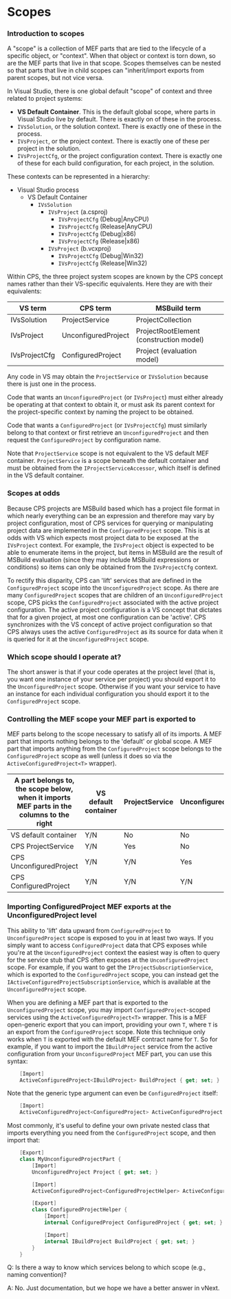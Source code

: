 Scopes
======

### Introduction to scopes

A "scope" is a collection of MEF parts that are tied to the lifecycle of a specific object, or "context". When that object or context is torn down, so are the MEF parts that live in that scope. Scopes themselves can be nested so that parts that live in child scopes can "inherit/import exports from parent scopes, but not vice versa.

In Visual Studio, there is one global default "scope" of context and three related to project systems:

- __VS Default Container__. This is the default global scope, where parts in Visual Studio live by default. There is exactly on of these in the process.
- `IVsSolution`, or the solution context. There is exactly one of these in the 
  process.
- `IVsProject`, or the project context. There is exactly one of these per 
  project in the solution.
- `IVsProjectCfg`, or the project configuration context. There is exactly one of 
  these for each build configuration, for each project, in the solution.

These contexts can be represented in a hierarchy:

- Visual Studio process
  - VS Default Container
    - `IVsSolution` 
      - `IVsProject` (a.csproj)
        - `IVsProjectCfg` (Debug|AnyCPU)
        - `IVsProjectCfg` (Release|AnyCPU)
        - `IVsProjectCfg` (Debug|x86)
        - `IVsProjectCfg` (Release|x86)
      - `IVsProject` (b.vcxproj)
        - `IVsProjectCfg` (Debug|Win32)
        - `IVsProjectCfg` (Release|Win32)
                
Within CPS, the three project system scopes are known by the CPS concept names rather than their VS-specific equivalents. Here they are with their equivalents:

| VS term       | CPS term            | MSBuild term                            |
|---------------|---------------------|-----------------------------------------|
| IVsSolution   | ProjectService      | ProjectCollection                       |
| IVsProject    | UnconfiguredProject | ProjectRootElement (construction model) |
| IVsProjectCfg | ConfiguredProject   | Project (evaluation model)              |

Any code in VS may obtain the `ProjectService` or `IVsSolution` because there
is just one in the process. 

Code that wants an `UnconfiguredProject` (or `IVsProject`) must either already
be operating at that context to obtain it, or must ask its parent context
for the project-specific context by naming the project to be obtained.

Code that wants a `ConfiguredProject` (or `IVsProjectCfg`) must similarly
belong to that context or first retrieve an `UnconfiguredProject` and then
request the `ConfiguredProject` by configuration name.


Note that `ProjectService` scope is not equivalent to the VS default MEF 
container. `ProjectService` is a scope beneath the default container and must 
be obtained from the `IProjectServiceAccessor`, which itself is defined in 
the VS default container.

### Scopes at odds

Because CPS projects are MSBuild based which has a project file format
in which nearly everything can be an expression and therefore may vary by
project configuration, most of CPS services for querying or manipulating
project data are implemented in the `ConfiguredProject` scope. This is
at odds with VS which expects most project data to be exposed at the
`IVsProject` context. For example, the `IVsProject` object is expected to
be able to enumerate items in the project, but items in MSBuild are the
result of MSBuild evaluation (since they may include MSBuild expressions or
conditions) so items can only be obtained from the `IVsProjectCfg` context. 

To rectify this disparity, CPS can 'lift' services that are defined in the
`ConfiguredProject` scope into the `UnconfiguredProject` scope. As there are
many `ConfiguredProject` scopes that are children of an `UnconfiguredProject`
scope, CPS picks the `ConfiguredProject` associated with the active project
configuration. The active project configuration is a VS concept that dictates
that for a given project, at most one configuration can be 'active'. CPS
synchronizes with the VS concept of active project configuration so that
CPS always uses the active `ConfiguredProject` as its source for data when
it is queried for it at the `UnconfiguredProject` scope.

### Which scope should I operate at?

The short answer is that if your code operates at the project level (that
is, you want one instance of your service per project) you should export
it to the `UnconfiguredProject` scope. Otherwise if you want your service
to have an instance for each individual configuration you should export
it to the `ConfiguredProject` scope.


### Controlling the MEF scope your MEF part is exported to

MEF parts belong to the scope necessary to satisfy all of its imports. A MEF
part that imports nothing belongs to the 'default' or global scope. A MEF part
that imports anything from the `ConfiguredProject` scope belongs to the
`ConfiguredProject` scope as well (unless it does so via the
`ActiveConfiguredProject<T>` wrapper).

| A part belongs to, the scope below, when it imports MEF parts in the columns to the right | VS default container | ProjectService | UnconfiguredProject | ConfiguredProject |
|-------------------------------------------------------------------------------------------|----------------------|----------------|---------------------|-------------------|
| VS default container                                                                      | Y/N                  | No             | No                  | No                |
| CPS ProjectService                                                                        | Y/N                  | Yes            | No                  | No                |
| CPS UnconfiguredProject                                                                   | Y/N                  | Y/N            | Yes                 | No                |
| CPS ConfiguredProject                                                                     | Y/N                  | Y/N            | Y/N                 | Yes               |

### Importing ConfiguredProject MEF exports at the UnconfiguredProject level

This ability to 'lift' data upward from `ConfiguredProject` to `UnconfiguredProject`
scope is exposed to you in at least two ways. If you simply want to access
`ConfiguredProject` data that CPS exposes while you're at the `UnconfiguredProject`
context the easiest way is often to query for the service stub that CPS often
exposes at the `UnconfiguredProject` scope. For example, if you want to get
the `IProjectSubscriptionService`, which is exported to the `ConfiguredProject`
scope, you can instead get the `IActiveConfiguredProjectSubscriptionService`,
which is available at the `UnconfiguredProject` scope.

When you are defining a MEF part that is exported to the `UnconfiguredProject`
scope, you may import `ConfiguredProject`-scoped services using the
`ActiveConfiguredProject<T>` wrapper. This is a MEF open-generic export
that you can import, providing your own `T`, where `T` is an export from the
`ConfiguredProject` scope. Note this technique only works when `T` is exported
with the default MEF contract name for `T`.  So for example, if you want to
import the `IBuildProject` service from the active configuration from your
`UnconfiguredProject` MEF part, you can use this syntax:

```csharp
    [Import]
    ActiveConfiguredProject<IBuildProject> BuildProject { get; set; }
```

Note that the generic type argument can even be `ConfiguredProject` itself:

```csharp
    [Import]
    ActiveConfiguredProject<ConfiguredProject> ActiveConfiguredProject { get; set; }
```

Most commonly, it's useful to define your own private nested class that
imports everything you need from the `ConfiguredProject` scope, and then
import that:

```csharp
    [Export]
    class MyUnconfiguredProjectPart {
        [Import]
        UnconfiguredProject Project { get; set; }

        [Import]
        ActiveConfiguredProject<ConfiguredProjectHelper> ActiveConfigurationExports { get; set; }

        [Export]
        class ConfiguredProjectHelper {
            [Import]
            internal ConfiguredProject ConfiguredProject { get; set; }

            [Import]
            internal IBuildProject BuildProject { get; set; }
        }
    }
```

Q: Is there a way to know which services belong to which scope (e.g., naming
convention)?

A: No. Just documentation, but we hope we have a better answer in vNext.
